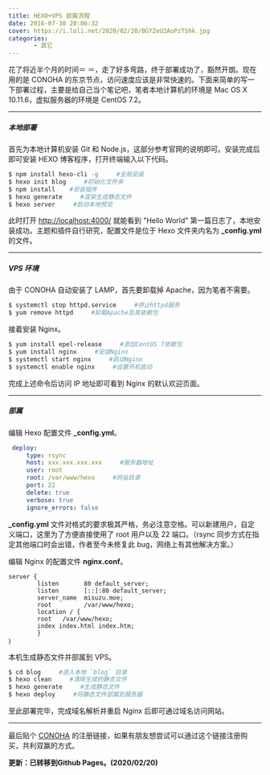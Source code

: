 ```yaml
---
title: HEXO+VPS 部属流程
date: 2016-07-30 20:06:32
cover: https://i.loli.net/2020/02/20/BGYZeU2AoPzTShk.jpg
categories: 
       - 其它
---
```



花了将近半个月的时间＝ ＝，走了好多弯路，终于部署成功了，豁然开朗。现在用的是 CONOHA 的东京节点，访问速度应该是非常快速的。下面来简单的写一下部署过程，主要是给自己当个笔记吧，笔者本地计算机的环境是 Mac OS X 10.11.6，虚拟服务器的环境是 CentOS 7.2。

<!-- more -->

---
##### 本地部署  
首先为本地计算机安装 Git 和 Node.js，这部分参考官网的说明即可。安装完成后即可安装 HEXO 博客程序，打开终端输入以下代码。  

``` sh
$ npm install hexo-cli -g     #全局安装
$ hexo init blog     #初始化文件夹
$ npm install    #安装插件
$ hexo generate     #渲染生成静态文件
$ hexo server     #启动本地预览
```

此时打开 [http://localhost:4000/](http://localhost:4000/) 就能看到 "Hello World" 第一篇日志了，本地安装成功。主题和插件自行研究，配置文件是位于 Hexo 文件夹内名为 **_config.yml** 的文件。

--- 
##### VPS 环境  
由于 CONOHA 自动安装了 LAMP，首先要卸载掉 Apache，因为笔者不需要。  

``` sh
$ systemctl stop httpd.service     #停止httpd服务
$ yum remove httpd     #卸载Apache及其依赖包
```

接着安装 Nginx。

``` sh
$ yum install epel-release     #添加CentOS 7依赖包
$ yum install nginx     #安装Nginx
$ systemctl start nginx     #启动Nginx 
$ systemctl enable nginx     #设置开机启动
```

完成上述命令后访问 IP 地址即可看到 Nginx 的默认欢迎页面。
 
---
##### 部属
编辑 Hexo 配置文件 **_config.yml**。  

``` yaml
 deploy:
     type: rsync
     host: xxx.xxx.xxx.xxx     #服务器地址
     user: root
     root: /var/www/hexo     #网站目录
     port: 22
     delete: true
     verbose: true
     ignore_errors: false
```

**_config.yml** 文件对格式的要求极其严格，务必注意空格。可以新建用户，自定义端口，这里为了方便直接使用了 root 用户以及 22 端口。（rsync 同步方式在指定其他端口时会出错，作者至今未修复此 bug，网络上有其他解决方案。）

编辑 Nginx 的配置文件 **nginx.conf**。  

```
server {
        listen       80 default_server;
        listen       [::]:80 default_server;
        server_name  misuzu.moe;
        root         /var/www/hexo;
        location / {
        root   /var/www/hexo;
        index index.html index.htm;
        }
｝
```

本机生成静态文件并部属到 VPS。

``` sh
$ cd blog     #进入本地 `blog` 目录
$ hexo clean     #清除生成的静态文件 
$ hexo generate     #生成静态文件
$ hexo deploy     #将静态文件部属到服务器
```
至此部署完毕，完成域名解析并重启 Nginx 后即可通过域名访问网站。

***

最后贴个 [CONOHA](https://www.conoha.jp/referral/?token=pdaWqS2zHILMygFOFOMlEO4TBA2sTf5QkqIr8Ga2xRSy44Royd4-U5I) 的注册链接，如果有朋友想尝试可以通过这个链接注册购买，共利双赢的方式。

**更新：已转移到Github Pages。(2020/02/20)**
